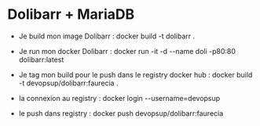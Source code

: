 # Dolibarr + MariaDB

- Je build mon image Dolibarr :
docker build -t dolibarr .

- Je run mon docker Dolibarr :
docker run -it -d --name doli -p80:80 dolibarr:latest 

- Je tag mon build pour le push dans le registry docker hub :
docker build -t devopsup/dolibarr:faurecia .

- la connexion au registry :
docker login --username=devopsup

- le push dans registry : 
docker push devopsup/dolibarr:faurecia

